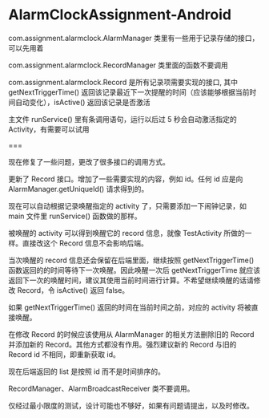 # AlarmClockAssignment-Android

com.assignment.alarmclock.AlarmManager 类里有一些用于记录存储的接口，可以先用着

com.assignment.alarmclock.RecordManager 类里面的函数不要调用

com.assignment.alarmclock.Record 是所有记录项需要实现的接口, 其中 getNextTriggerTime() 返回该记录最近下一次提醒的时间（应该能够根据当前时间自动变化），isActive() 返回该记录是否激活

主文件 runService() 里有条调用语句，运行以后过 5 秒会自动激活指定的 Activity，有需要可以试用

===

现在修复了一些问题，更改了很多接口的调用方式。

更新了 Record 接口。增加了一些需要实现的内容，例如 id。任何 id 应是向 AlarmManager.getUniqueId() 请求得到的。

现在可以自动根据记录唤醒指定的 activity 了，只需要添加一下闹钟记录，如 main 文件里 runService() 函数做的那样。

被唤醒的 activity 可以得到唤醒它的 record 信息，就像 TestActivity 所做的一样。直接改这个 Record 信息不会影响后端。

当次唤醒的 record 信息还会保留在后端里面，继续按照 getNextTriggerTime() 函数返回的的时间等待下一次唤醒。因此唤醒一次后 getNextTriggerTime 就应该返回下一次的唤醒时间，建议其使用当前时间进行计算。不希望继续唤醒的话请修改 Record，令 isActive() 返回 false。

如果 getNextTriggerTime() 返回的时间在当前时间之前，对应的 activity 将被直接唤醒。

在修改 Record 的时候应该使用从 AlarmManager 的相关方法删除旧的 Record 并添加新的 Record。其他方式都没有作用。强烈建议新的 Record 与旧的 Record id 不相同，即重新获取 id。

现在后端返回的 list 是按照 id 而不是时间排序的。

RecordManager、AlarmBroadcastReceiver 类不要调用。

仅经过最小限度的测试，设计可能也不够好，如果有问题请提出，以及时修改。
